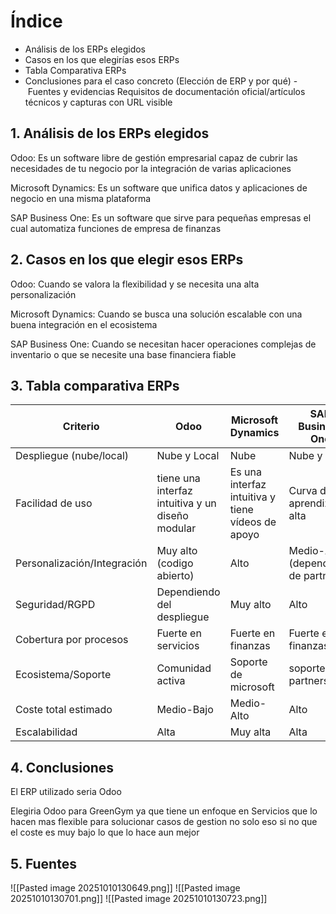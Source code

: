 
# Índice
- Análisis de los ERPs elegidos
- Casos en los que elegirías esos ERPs 
- Tabla Comparativa ERPs
- Conclusiones para el caso concreto (Elección de ERP y por qué)
- Fuentes y evidencias Requisitos de documentación oficial/artículos técnicos y capturas con URL visible

## 1.  Análisis de los ERPs elegidos

Odoo: Es un software libre de gestión empresarial capaz de cubrir las necesidades de tu negocio por la integración de varias aplicaciones

Microsoft Dynamics: Es un software que unifica datos y aplicaciones de negocio en una misma plataforma

SAP Business One: Es un software que sirve para pequeñas empresas el cual automatiza funciones de empresa de finanzas

## 2. Casos en los que elegir esos ERPs

Odoo: Cuando se valora la flexibilidad y se necesita una alta personalización

Microsoft Dynamics: Cuando se busca una solución escalable con una buena integración en el ecosistema 

SAP Business One: Cuando se necesitan hacer operaciones complejas de inventario o que se necesite una base financiera fiable
## 3. Tabla comparativa ERPs

| Criterio                    | Odoo                                             | Microsoft Dynamics                                | SAP Business One                     |
| --------------------------- | ------------------------------------------------ | ------------------------------------------------- | ------------------------------------ |
| Despliegue (nube/local)     | Nube y Local                                     | Nube                                              | Nube y Local                         |
| Facilidad de uso            | tiene una interfaz intuitiva y un diseño modular | Es una interfaz intuitiva y tiene vídeos de apoyo | Curva de aprendizaje alta            |
| Personalización/Integración | Muy alto (codigo abierto)                        | Alto                                              | Medio-Alto (dependiente de partners) |
| Seguridad/RGPD              | Dependiendo del despliegue                       | Muy alto                                          | Alto                                 |
| Cobertura por procesos      | Fuerte en servicios                              | Fuerte en finanzas                                | Fuerte en finanzas                   |
| Ecosistema/Soporte          | Comunidad activa                                 | Soporte de microsoft                              | soporte via partners                 |
| Coste total estimado        | Medio-Bajo                                       | Medio-Alto                                        | Alto                                 |
| Escalabilidad               | Alta                                             | Muy alta                                          | Alta                                 |
## 4. Conclusiones

El ERP utilizado seria Odoo

Elegiria Odoo para GreenGym ya que tiene un enfoque en Servicios  que lo hacen mas flexible para solucionar casos de gestion no solo eso si no que el coste es muy bajo lo que lo hace aun mejor
## 5. Fuentes 
![[Pasted image 20251010130649.png]]
![[Pasted image 20251010130701.png]]
![[Pasted image 20251010130723.png]]
